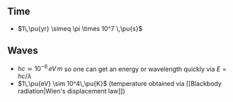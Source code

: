 
## Time
- $1\,\pu{yr} \simeq \pi \times 10^7 \,\pu{s}$


## Waves
- $hc \simeq 10^{-6}\,eV\,m$  so one can get an energy or wavelength quickly via $E = hc/\lambda$ 
- $1\,\pu{eV} \sim 10^4\,\pu{K}$ (temperature obtained via [[Blackbody radiation|Wien's displacement law]])